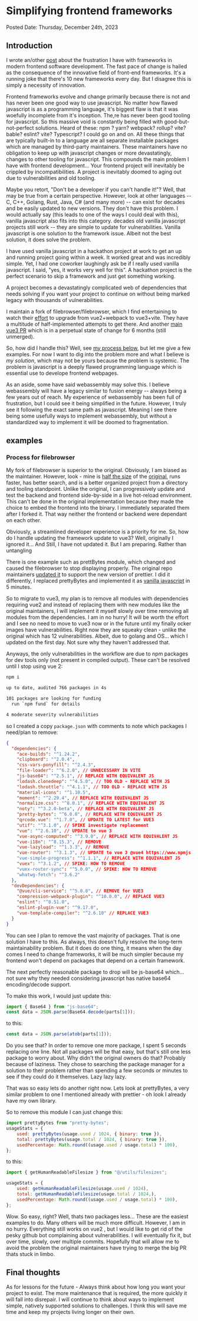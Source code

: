# Simplifying frontend frameworks

Posted Date: Thursday, December 24th, 2023

## Introduction

I wrote an/other [post](?posts/2023/October/dependency-on-dependencies.md) about
the frustration I have with frameworks in modern frontend software development.
The fast pace of change is hailed as the consequence of the innovative field of
front-end frameworks. It's a running joke that there's 10 new frameworks every
day. But I disagree this is simply a necessity of innovation.

Frontend frameworks evolve and change primarily because there is not and has
never been one good way to use javascript. No matter how flawed javascript is as
a programming language, it's biggest flaw is that it was woefully incomplete
from it's inception. The,re has never been good tooling for javascript. So this
massive void is constantly being filled with good-but-not-perfect solutions.
Heard of these: npm ? yarn? webpack? rollup? vite? bable? eslint? vite?
Typescript? I could go on and on. All these things that are typically built-in
to a language are all separate installable packages which are managed by
third-party maintainers. These maintainers have no obligation to keep up with
javascript changes or more devastatingly, changes to other tooling for
javascript. This compounds the main problem I have with frontend development...
Your frontend project will inevitably be crippled by incompatibilities. A
project is inevitably doomed to aging out due to vulnerabilities and old
tooling.

Maybe you retort, "Don't be a developer if you can't handle it!"? Well, that may
be true from a certain perspective. However, look at other languages -- C, C++,
Golang, Rust, Java, C# (and many more) -- can exist for decades and be easily
updated to new versions. They don't have this problem. I would actually say
(this leads to one of the ways I could deal with this), vanilla javascript also
fits into this category. decades old vanilla javascript projects still work --
they are simple to update for vulnerabilities. Vanilla javascript is one
solution to the framework issue. Albeit not the best solution, it does solve the
problem.

I have used vanilla javascript in a hackathon project at work to get an up and
running project going within a week. It worked great and was incredibly simple.
Yet, I had one coworker laughingly ask be if I really used vanilla javascript. I
said, "yes, it works very well for this". A hackathon project is the perfect
scenario to skip a framework and just get something working.

A project becomes a devastatingly complicated web of
dependencies that needs solving if you want your project to continue on without
being marked legacy with thousands of vulnerabilities.

I maintain a fork of filebrowser/filebrowser, which I find entertaining to watch
their [effort](https://github.com/filebrowser/filebrowser/pull/2645) to upgrade
from vue2+webpack to vue3+vite. They have a multitude of half-implemented
attempts to get there. And another [main vue3
PR](https://github.com/filebrowser/filebrowser/pull/2689) which is in a
perpetual state of change for 6 months (still unmerged).

So, how did I handle this? Well, see [my process below](#process-for-filebrowser), but
let me give a few examples. For now I want to dig into the problem more and what
I believe is *my solution*, which may not be yours because the problem is
systemic. The problem is javascript is a deeply flawed programming language
which is essential use to develope frontend webpages.

As an aside, some have said webassembly may solve this. I believe webassembly
will have a legacy similar to fusion energy -- always being a few years out of
reach. My experience of webassembly has been full of frustration, but I could see
it being simplified in the future. However, I truly see it following the exact
same path as javascript. Meaning I see there being some usefully ways to
implement webassembly, but without a standardized way to implement it will be
doomed to fragmentation.

## examples

### Process for filebrowser

My fork of filebrowser is superior to the original. Obviously, I am biased as
the maintainer. However, look - mine is [half the
size](https://hub.docker.com/layers/gtstef/filebrowser/latest/images/sha256-6574d5f4890a6a0aa2d995b9fd8856418b6fef34e3bdf774ae02cc209c78e650?context=repo)
of the
[original](https://hub.docker.com/layers/filebrowser/filebrowser/latest/images/sha256-0e0a4b700302457772b07c4efc47bc90143d7538d36731baabcf7d375360bcee?context=explore),
runs faster, has better search, and is a better organized project from a
directory and tooling standpoint. Unlike the original, I can progressively
update and test the backend and frontend side-by-side in a live hot-reload
environment. This can't be done in the original implementation because they made
the choice to embed the frontend into the binary. I immediately separated them
after I forked it. That way neither the frontend or backend were dependant on
each other.

Obviously, a streamlined developer experience is a priority for me. So, how do I
handle updating the framework update to vue3? Well, originally I ignored it...
And Still, I have not updated it. But I am preparing. Rather than untangling

There is one example such as prettBytes module, which changed and caused the
filebrowser to stop displaying properly. The original repo maintainers [updated
it](https://github.com/filebrowser/filebrowser/pull/2779) to support the new
version of prettier. I did it differently, I replaced prettyBytes and
implemented it as [vanilla
javascript](https://github.com/gtsteffaniak/filebrowser/blob/main/frontend/src/utils/filesizes.js)
in 5 minutes.

So to migrate to vue3, my plan is to remove all modules with dependencies
requiring vue2 and instead of replacing them with new modules like the original
maintainers, I will implement it myself slowly over time removing all modules
from the dependencies. I am in no hurry! It will be worth the effort and I see
no need to move to vue3 now or in the future until my finally ocker images have
vulnerabilities. Right now they are squeaky clean - unlike the original which
has 12 vulnerabilities. Albeit, due to golang and OS... which I updated on the
first day. Not sure why they haven't addressed that.


Anyways, the only vulnerabilities in the workflow are due to npm packages for
dev tools only (not present in compiled output). These can't be resolved until I
stop using vue 2:

```bash
npm i

up to date, audited 766 packages in 4s

101 packages are looking for funding
  run `npm fund` for details

4 moderate severity vulnerabilities
```

so I created a copy `package.json` with comments to note which packages I need/plan to remove:

```json
{
  "dependencies": {
    "ace-builds": "^1.24.2",
    "clipboard": "^2.0.4",
    "css-vars-ponyfill": "^2.4.3",
    "file-loader": "^6.2.0", // UNNECESSARY IN VITE
    "js-base64": "^2.5.1", // REPLACE WITH EQUIVALENT JS
    "lodash.clonedeep": "^4.5.0", // TOO OLD - REPLACE WITH JS
    "lodash.throttle": "^4.1.1", // TOO OLD - REPLACE WITH JS
    "material-icons": "^1.10.5",
    "moment": "^2.29.4", // REPLACE WITH EQUIVALENT JS
    "normalize.css": "^8.0.1", // REPLACE WITH EQUIVALENT JS
    "noty": "^3.2.0-beta", // REPLACE WITH EQUIVALENT JS
    "pretty-bytes": "^6.0.0", // REPLACE WITH EQUIVALENT JS
    "qrcode.vue": "^1.7.0", // UPDATE TO LATEST for VUE3
    "utif": "^3.1.0", // SPIKE investigate replacement
    "vue": "^2.6.10", // UPDATE to vue 3
    "vue-async-computed": "^3.9.0", // REPLACE WITH EQUIVALENT JS
    "vue-i18n": "^8.15.3", // REMOVE
    "vue-lazyload": "^1.3.3", // REMOVE
    "vue-router": "^3.1.3", // UPDATE to vue 3 @vue4 https://www.npmjs.com/package/vue-router
    "vue-simple-progress": "^1.1.1", // REPLACE WITH EQUIVALENT JS
    "vuex": "^3.1.2", // SPIKE: HOW TO REMOVE
    "vuex-router-sync": "^5.0.0", // SPIKE: HOW TO REMOVE
    "whatwg-fetch": "^3.6.2"
  },
  "devDependencies": {
    "@vue/cli-service": "^5.0.8", // REMOVE for VUE3
    "compression-webpack-plugin": "^10.0.0", // REPLACE VUE3
    "eslint": "^8.51.0",
    "eslint-plugin-vue": "^9.17.0",
    "vue-template-compiler": "^2.6.10" // REPLACE VUE3
  }
}
```

You can see I plan to remove the vast majority of packages. That is one solution
I have to this. As always, this doesn't fully resolve the long-term
maintainability problem. But it does do one thing, it means when the day comes I
need to change frameworks, it will be much simpler because my frontend won't
depend on packages that depend on a certain framework.

The next perfectly reasonable package to drop will be js-base64 which... not
sure why they needed considering javascript has native base64 encoding/decode
support.

To make this work, I would just update this:

```javascript
import { Base64 } from "js-base64";
const data = JSON.parse(Base64.decode(parts[1]));
```

to this:

```javascript
const data = JSON.parse(atob(parts[1]));
```

Do you see that? In order to remove one more package, I spent 5 seconds
replacing one line. Not all packages will be that easy, but that's still one less
package to worry about. Why didn't the original owners do that? Probably because of
laziness. They chose to searching the package manager for a solution to their
problem rather than spending a few seconds or minutes to see if they could do it
themselves. Lazy lazy lazy.

That was so easy lets do another right now. Lets look at prettyBytes, a very
similar problem to one I mentioned already with prettier - oh look I already have my own library.

So to remove this module I can just change this:

```javascript
import prettyBytes from "pretty-bytes";
usageStats = {
    used: prettyBytes(usage.used / 1024, { binary: true }),
    total: prettyBytes(usage.total / 1024, { binary: true }),
    usedPercentage: Math.round((usage.used / usage.total) * 100),
};
```

to this:

```javascript
import { getHumanReadableFilesize } from "@/utils/filesizes";

usageStats = {
    used: getHumanReadableFilesize(usage.used / 1024),
    total: getHumanReadableFilesize(usage.total / 1024,),
    usedPercentage: Math.round((usage.used / usage.total) * 100),
};
```

Wow. So easy, right? Well, thats two packages less... These are the easiest
examples to do. Many others will be much more difficult. However, I am in no
hurry. Everything still works on vue2 , but I would like to get rid of the pesky
github bot complaining about vulnerabilities. I will eventually fix it, but over
time, slowly, over multiple commits. Hopefully that will allow me to avoid the
problem the original maintainers have trying to merge the big PR thats stuck in
limbo.

## Final thoughts

As for lessons for the future - Always think about how long you want your
project to exist. The more maintenance that is required, the more quickly it
will fall into disrepair. I will continue to think about ways to implement
simple, natively supported solutions to challenges. I think this will save me
time and keep my projects living longer on their own.
